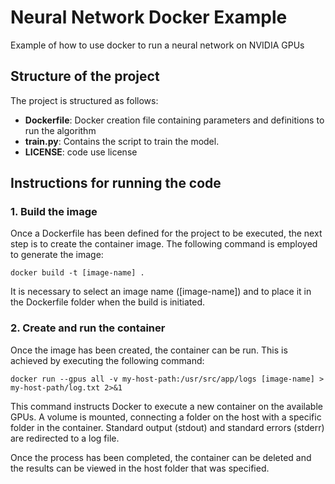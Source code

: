 # Neural Network Docker Example

Example of how to use docker to run a neural network on NVIDIA GPUs

## Structure of the project

The project is structured as follows:

- **Dockerfile**: Docker creation file containing parameters and definitions to run the algorithm
- **train.py**: Contains the script to train the model.
- **LICENSE**: code use license

## Instructions for running the code

### 1. Build the image

Once a Dockerfile has been defined for the project to be executed, the next step is to create the container image. The following command is employed to generate the image:

```docker build -t [image-name] .```

It is necessary to select an image name ([image-name]) and to place it in the Dockerfile folder when the build is initiated. 

### 2. Create and run the container 

Once the image has been created, the container can be run. This is achieved by executing the following command: 

```docker run --gpus all -v my-host-path:/usr/src/app/logs [image-name] > my-host-path/log.txt 2>&1```

This command instructs Docker to execute a new container on the available GPUs. A volume is mounted, connecting a folder on the host with a specific folder in the container. Standard output (stdout) and standard errors (stderr) are redirected to a log file.

Once the process has been completed, the container can be deleted and the results can be viewed in the host folder that was specified.